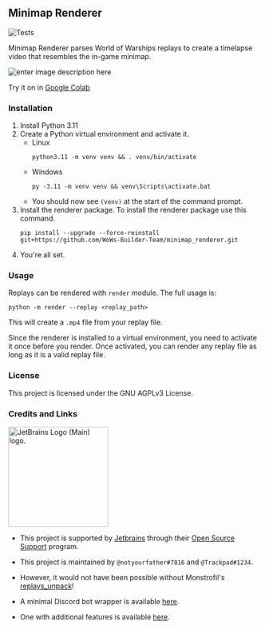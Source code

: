 ## Minimap Renderer

![Tests](https://github.com/WoWs-Builder-Team/minimap_renderer/actions/workflows/tests.yml/badge.svg)

Minimap Renderer parses World of Warships replays to create a timelapse video that resembles the in-game minimap.

 ![enter image description here](images/minimap.gif)

Try it on in [Google Colab](https://colab.research.google.com/drive/1OyomQe5pHaDDozpt0rs9JMg54No8QMjE?usp=sharing)

### Installation

1. Install Python 3.11
2. Create a Python virtual environment and activate it.
	- Linux
		```
		python3.11 -m venv venv && . venv/bin/activate
		```
	- Windows
		```
		py -3.11 -m venv venv && venv\Scripts\activate.bat
		```
	- You should now see `(venv)` at the start of the command prompt.
3. Install the renderer package. To install the renderer package use this command.
	```
	pip install --upgrade --force-reinstall git+https://github.com/WoWs-Builder-Team/minimap_renderer.git
	```
4. You're all set.

### Usage
Replays can be rendered with `render` module. The full usage is:
```
python -m render --replay <replay_path>
```
This will create a `.mp4` file from your replay file.

Since the renderer is installed to a virtual environment, you need to activate it once before you render. Once activated, you can render any replay file as long as it is a valid replay file.

### License

This project is licensed under the GNU AGPLv3 License.

### Credits and Links

<img src="https://resources.jetbrains.com/storage/products/company/brand/logos/jb_beam.png" alt="JetBrains Logo (Main) logo." height="200">

- This project is supported by [Jetbrains](https://www.jetbrains.com/) through their [Open Source Support](https://jb.gg/OpenSourceSupport) program.

- This project is maintained by `@notyourfather#7816` and `@Trackpad#1234`.

- However, it would not have been possible without Monstrofil's [replays_unpack](https://github.com/Monstrofil/replays_unpack)!

- A minimal Discord bot wrapper is available [here](https://github.com/WoWs-Builder-Team/minimap_renderer_bot).

- One with additional features is available [here](https://github.com/padtrack/track).